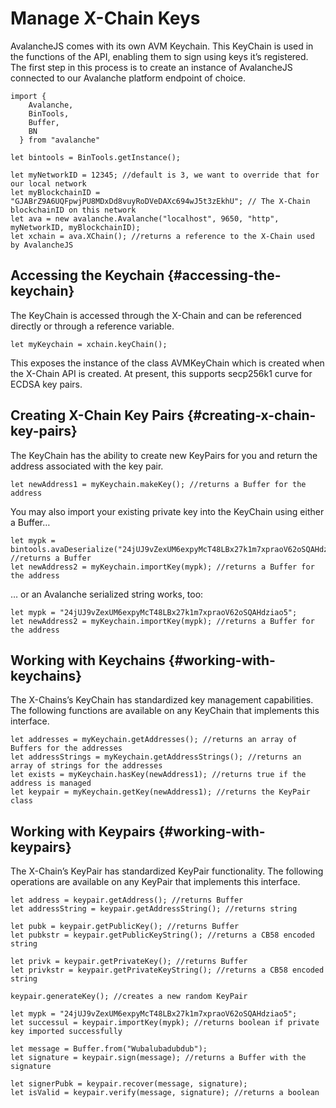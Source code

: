 # Manage X-Chain Keys

AvalancheJS comes with its own AVM Keychain. This KeyChain is used in the functions of the API, enabling them to sign using keys it’s registered. The first step in this process is to create an instance of AvalancheJS connected to our Avalanche platform endpoint of choice.

```text
import {
    Avalanche,
    BinTools,
    Buffer,
    BN
  } from "avalanche" 

let bintools = BinTools.getInstance();

let myNetworkID = 12345; //default is 3, we want to override that for our local network
let myBlockchainID = "GJABrZ9A6UQFpwjPU8MDxDd8vuyRoDVeDAXc694wJ5t3zEkhU"; // The X-Chain blockchainID on this network
let ava = new avalanche.Avalanche("localhost", 9650, "http", myNetworkID, myBlockchainID);
let xchain = ava.XChain(); //returns a reference to the X-Chain used by AvalancheJS
```

## Accessing the Keychain {#accessing-the-keychain}

The KeyChain is accessed through the X-Chain and can be referenced directly or through a reference variable.

```text
let myKeychain = xchain.keyChain();
```

This exposes the instance of the class AVMKeyChain which is created when the X-Chain API is created. At present, this supports secp256k1 curve for ECDSA key pairs.

## Creating X-Chain Key Pairs {#creating-x-chain-key-pairs}

The KeyChain has the ability to create new KeyPairs for you and return the address associated with the key pair.

```text
let newAddress1 = myKeychain.makeKey(); //returns a Buffer for the address
```

You may also import your existing private key into the KeyChain using either a Buffer…

```text
let mypk = bintools.avaDeserialize("24jUJ9vZexUM6expyMcT48LBx27k1m7xpraoV62oSQAHdziao5"); //returns a Buffer
let newAddress2 = myKeychain.importKey(mypk); //returns a Buffer for the address
```

… or an Avalanche serialized string works, too:

```text
let mypk = "24jUJ9vZexUM6expyMcT48LBx27k1m7xpraoV62oSQAHdziao5";
let newAddress2 = myKeychain.importKey(mypk); //returns a Buffer for the address
```

## Working with Keychains {#working-with-keychains}

The X-Chains’s KeyChain has standardized key management capabilities. The following functions are available on any KeyChain that implements this interface.

```text
let addresses = myKeychain.getAddresses(); //returns an array of Buffers for the addresses
let addressStrings = myKeychain.getAddressStrings(); //returns an array of strings for the addresses
let exists = myKeychain.hasKey(newAddress1); //returns true if the address is managed
let keypair = myKeychain.getKey(newAddress1); //returns the KeyPair class
```

## Working with Keypairs {#working-with-keypairs}

The X-Chain’s KeyPair has standardized KeyPair functionality. The following operations are available on any KeyPair that implements this interface.

```text
let address = keypair.getAddress(); //returns Buffer
let addressString = keypair.getAddressString(); //returns string

let pubk = keypair.getPublicKey(); //returns Buffer
let pubkstr = keypair.getPublicKeyString(); //returns a CB58 encoded string

let privk = keypair.getPrivateKey(); //returns Buffer
let privkstr = keypair.getPrivateKeyString(); //returns a CB58 encoded string

keypair.generateKey(); //creates a new random KeyPair

let mypk = "24jUJ9vZexUM6expyMcT48LBx27k1m7xpraoV62oSQAHdziao5";
let successul = keypair.importKey(mypk); //returns boolean if private key imported successfully

let message = Buffer.from("Wubalubadubdub");
let signature = keypair.sign(message); //returns a Buffer with the signature

let signerPubk = keypair.recover(message, signature);
let isValid = keypair.verify(message, signature); //returns a boolean
```

